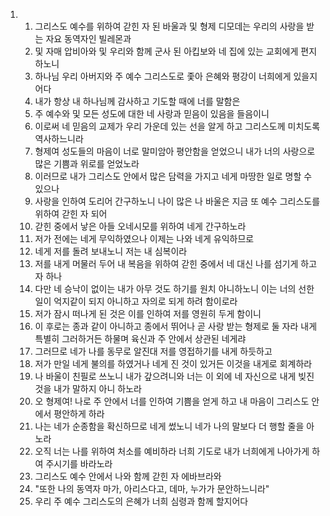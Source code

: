 <ol>
  <li>
    <ol>
      <li>그리스도 예수를 위하여 갇힌 자 된 바울과 및 형제 디모데는 우리의 사랑을 받는 자요 동역자인 빌레몬과</li>
      <li>및 자매 압비아와 및 우리와 함께 군사 된 아킵보와 네 집에 있는 교회에게 편지하노니</li>
      <li>하나님 우리 아버지와 주 예수 그리스도로 좇아 은혜와 평강이 너희에게 있을지어다</li>
      <li>내가 항상 내 하나님께 감사하고 기도할 때에 너를 말함은</li>
      <li>주 예수와 및 모든 성도에 대한 네 사랑과 믿음이 있음을 들음이니</li>
      <li>이로써 네 믿음의 교제가 우리 가운데 있는 선을 알게 하고 그리스도께 미치도록 역사하느니라</li>
      <li>형제여 성도들의 마음이 너로 말미암아 평안함을 얻었으니 내가 너의 사랑으로 많은 기쁨과 위로를 얻었노라</li>
      <li>이러므로 내가 그리스도 안에서 많은 담력을 가지고 네게 마땅한 일로 명할 수 있으나</li>
      <li>사랑을 인하여 도리어 간구하노니 나이 많은 나 바울은 지금 또 예수 그리스도를 위하여 갇힌 자 되어</li>
      <li>갇힌 중에서 낳은 아들 오네시모를 위하여 네게 간구하노라</li>
      <li>저가 전에는 네게 무익하였으나 이제는 나와 네게 유익하므로</li>
      <li>네게 저를 돌려 보내노니 저는 내 심복이라</li>
      <li>저를 내게 머물러 두어 내 복음을 위하여 갇힌 중에서 네 대신 나를 섬기게 하고자 하나</li>
      <li>다만 네 승낙이 없이는 내가 아무 것도 하기를 원치 아니하노니 이는 너의 선한 일이 억지같이 되지 아니하고 자의로 되게 하려 함이로라</li>
      <li>저가 잠시 떠나게 된 것은 이를 인하여 저를 영원히 두게 함이니</li>
      <li>이 후로는 종과 같이 아니하고 종에서 뛰어나 곧 사랑 받는 형제로 둘 자라 내게 특별히 그러하거든 하물며 육신과 주 안에서 상관된 네게랴</li>
      <li>그러므로 네가 나를 동무로 알진대 저를 영접하기를 내게 하듯하고</li>
      <li>저가 만일 네게 불의를 하였거나 네게 진 것이 있거든 이것을 내게로 회계하라</li>
      <li>나 바울이 친필로 쓰노니 내가 갚으려니와 너는 이 외에 네 자신으로 내게 빚진 것을 내가 말하지 아니 하노라</li>
      <li>오 형제여! 나로 주 안에서 너를 인하여 기쁨을 얻게 하고 내 마음이 그리스도 안에서 평안하게 하라</li>
      <li>나는 네가 순종함을 확신하므로 네게 썼노니 네가 나의 말보다 더 행할 줄을 아노라</li>
      <li>오직 너는 나를 위하여 처소를 예비하라 너희 기도로 내가 너희에게 나아가게 하여 주시기를 바라노라</li>
      <li>그리스도 예수 안에서 나와 함께 갇힌 자 에바브라와</li>
      <li>"또한 나의 동역자 마가, 아리스다고, 데마, 누가가 문안하느니라"</li>
      <li>우리 주 예수 그리스도의 은혜가 너희 심령과 함께 할지어다</li>
    </ol>
  </li>
</ol>